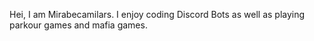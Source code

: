 Hei, I am Mirabecamilars. 
I enjoy coding Discord Bots as well as playing parkour games and mafia games.
